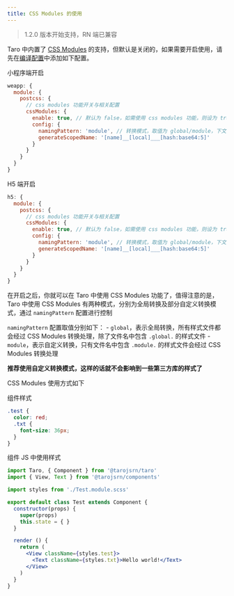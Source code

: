 ```yaml
---
title: CSS Modules 的使用
---
```


> 1.2.0 版本开始支持，RN 端已兼容

Taro 中内置了 [CSS Modules](https://github.com/css-modules/css-modules) 的支持，但默认是关闭的，如果需要开启使用，请先在[编译配置](./config-detail.md)中添加如下配置。

小程序端开启

```js
weapp: {
  module: {
    postcss: {
      // css modules 功能开关与相关配置
      cssModules: {
        enable: true, // 默认为 false，如需使用 css modules 功能，则设为 true
        config: {
          namingPattern: 'module', // 转换模式，取值为 global/module，下文详细说明
          generateScopedName: '[name]__[local]___[hash:base64:5]'
        }
      }
    }
  }
}
```

H5 端开启

```js
h5: {
  module: {
    postcss: {
      // css modules 功能开关与相关配置
      cssModules: {
        enable: true, // 默认为 false，如需使用 css modules 功能，则设为 true
        config: {
          namingPattern: 'module', // 转换模式，取值为 global/module，下文详细说明
          generateScopedName: '[name]__[local]___[hash:base64:5]'
        }
      }
    }
  }
}
```

在开启之后，你就可以在 Taro 中使用 CSS Modules 功能了，值得注意的是，Taro 中使用 CSS Modules 有两种模式，分别为全局转换及部分自定义转换模式，通过 `namingPattern` 配置进行控制

`namingPattern` 配置取值分别如下：
	- `global`，表示全局转换，所有样式文件都会经过 CSS Modules 转换处理，除了文件名中包含 `.global.` 的样式文件
	- `module`，表示自定义转换，只有文件名中包含 `.module.` 的样式文件会经过 CSS Modules 转换处理

**推荐使用自定义转换模式，这样的话就不会影响到一些第三方库的样式了**

CSS Modules 使用方式如下

组件样式

```scss
.test {
  color: red;
  .txt {
    font-size: 36px;
  }
}
```

组件 JS 中使用样式

```jsx
import Taro, { Component } from '@tarojsrn/taro'
import { View, Text } from '@tarojsrn/components'

import styles from './Test.module.scss'

export default class Test extends Component {
  constructor(props) {
    super(props)
    this.state = { }
  }

  render () {
    return (
      <View className={styles.test}>
        <Text className={styles.txt}>Hello world!</Text>
      </View>
    )
  }
}
```

